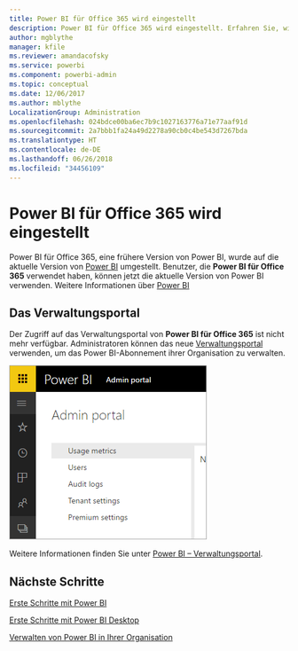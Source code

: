 ```yaml
---
title: Power BI für Office 365 wird eingestellt
description: Power BI für Office 365 wird eingestellt. Erfahren Sie, wie Sie Power BI jetzt verwenden und verwalten.
author: mgblythe
manager: kfile
ms.reviewer: amandacofsky
ms.service: powerbi
ms.component: powerbi-admin
ms.topic: conceptual
ms.date: 12/06/2017
ms.author: mblythe
LocalizationGroup: Administration
ms.openlocfilehash: 024bdce00ba6ec7b9c1027163776a71e77aaf91d
ms.sourcegitcommit: 2a7bbb1fa24a49d2278a90cb0c4be543d7267bda
ms.translationtype: HT
ms.contentlocale: de-DE
ms.lasthandoff: 06/26/2018
ms.locfileid: "34456109"
---
```

# <a name="power-bi-for-office-365-is-retired"></a>Power BI für Office 365 wird eingestellt
Power BI für Office 365, eine frühere Version von Power BI, wurde auf die aktuelle Version von [Power BI](https://powerbi.microsoft.com) umgestellt. Benutzer, die **Power BI für Office 365** verwendet haben, können jetzt die aktuelle Version von Power BI verwenden. Weitere Informationen über [Power BI](service-get-started.md)

## <a name="the-admin-portal"></a>Das Verwaltungsportal
Der Zugriff auf das Verwaltungsportal von **Power BI für Office 365** ist nicht mehr verfügbar. Administratoren können das neue [Verwaltungsportal](https://app.powerbi.com/admin-portal) verwenden, um das Power BI-Abonnement ihrer Organisation zu verwalten.

![](media/service-admin-o365portal-retired/powerbi-admin-landing-page.png)

Weitere Informationen finden Sie unter [Power BI – Verwaltungsportal](service-admin-portal.md).

## <a name="next-steps"></a>Nächste Schritte
[Erste Schritte mit Power BI](service-get-started.md)

[Erste Schritte mit Power BI Desktop](desktop-getting-started.md)

[Verwalten von Power BI in Ihrer Organisation](service-admin-administering-power-bi-in-your-organization.md)
